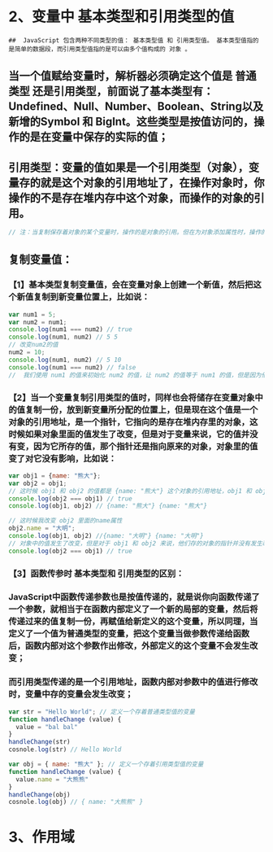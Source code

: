 # 2、变量中 基本类型和引用类型的值

	## 	JavaScript 包含两种不同类型的值： 基本类型值 和 引用类型值。 基本类型值指的是简单的数据段，而引用类型值指的是可以由多个值构成的 对象 。

## 	当一个值赋给变量时，解析器必须确定这个值是 普通类型 还是引用类型，前面说了基本类型有：Undefined、Null、Number、Boolean、String以及 新增的Symbol 和 BigInt。这些类型是按值访问的，操作的是在变量中保存的实际的值；

## 	引用类型：变量的值如果是一个引用类型（对象），变量存的就是这个对象的引用地址了，在操作对象时，你操作的不是存在堆内存中这个对象，而操作的对象的引用。

```javascript
// 注：当复制保存着对象的某个变量时，操作的是对象的引用。但在为对象添加属性时，操作的是实际的对象。
```

## 复制变量值：

### 【1】基本类型复制变量值，会在变量对象上创建一个新值，然后把这个新值复制到新变量位置上，比如说：

```javascript
var num1 = 5;
var num2 = num1;
console.log(num1 === num2) // true
console.log(num1, num2) // 5 5
// 改变num2的值
num2 = 10;
console.log(num1, num2) // 5 10
console.log(num1 === num2) // false
//  我们使用 num1 的值来初始化 num2 的值，让 num2 的值等于 num1 的值，但是因为他们上基本数据类型，所以他们的值是相互独立的，当我修改了 num2的值之后， num1的值不会改变，所以 这时候num1 和 num2 是不相等的
```

### 【2】当一个变量复制引用类型的值时，同样也会将储存在变量对象中的值复制一份，放到新变量所分配的位置上，但是现在这个值是一个对象的引用地址，是一个指针，它指向的是存在堆内存里的对象，这时候如果对象里面的值发生了改变，但是对于变量来说，它的值并没有变，因为它所存的值，那个指针还是指向原来的对象，对象里的值变了对它没有影响，比如说：

```javascript
var obj1 = {name: "熊大"};
var obj2 = obj1;
// 这时候 obj1 和 obj2 的值都是 {name: "熊大"} 这个对象的引用地址，obj1 和 obj2 这时候是相等的
console.log(obj2 === obj1) // true
console.log(obj1, obj2) // {name: "熊大"} {name: "熊大"}

// 这时候我改变 obj2 里面的name属性
obj2.name = "大明";
console.log(obj1, obj2) //{name: "大明"} {name: "大明"}
// 对象中的值发生了改变，但是对于 obj1 和 obj2 来说，他们存的对象的指针并没有发生改变，所以他们还是相等的
console.log(obj2 === obj1) // true
```

### 【3】函数传参时 基本类型和 引用类型的区别：

### 		JavaScript中函数传递参数也是按值传递的，就是说你向函数传递了一个参数，就相当于在函数内部定义了一个新的局部的变量，然后将传递过来的值复制一份，再赋值给新定义的这个变量，所以同理，当定义了一个值为普通类型的变量，把这个变量当做参数传递给函数后，函数内部对这个参数作出修改，外部定义的这个变量不会发生改变； 

### 	而引用类型传递的是一个引用地址，函数内部对参数中的值进行修改时，变量中存的变量会发生改变；

```javascript
var str = "Hello World"; // 定义一个存着普通类型值的变量
function handleChange (value) {
  value = "bal bal"
}
handleChange(str)
cosnole.log(str) // Hello World
```

```javascript
var obj = { name: "熊大" }; // 定义一个存着引用类型值的变量
function handleChange (value) {
  value.name = "大熊熊"
}
handleChange(obj)
cosnole.log(obj) // { name: "大熊熊" }
```

# 3、作用域

